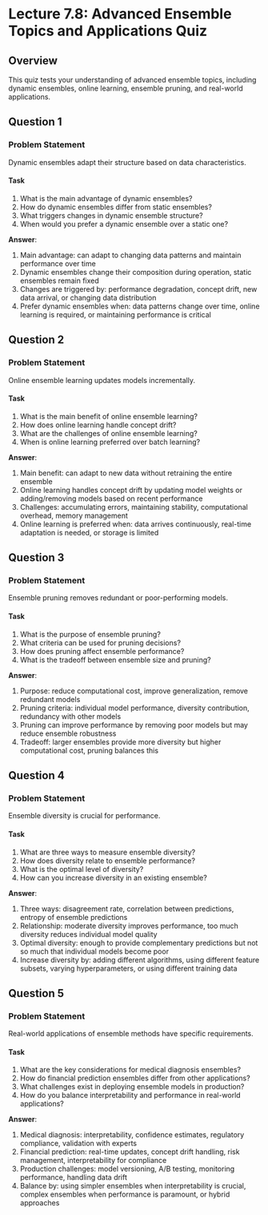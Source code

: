 # Lecture 7.8: Advanced Ensemble Topics and Applications Quiz

## Overview
This quiz tests your understanding of advanced ensemble topics, including dynamic ensembles, online learning, ensemble pruning, and real-world applications.

## Question 1

### Problem Statement
Dynamic ensembles adapt their structure based on data characteristics.

#### Task
1. What is the main advantage of dynamic ensembles?
2. How do dynamic ensembles differ from static ensembles?
3. What triggers changes in dynamic ensemble structure?
4. When would you prefer a dynamic ensemble over a static one?

**Answer**:
1. Main advantage: can adapt to changing data patterns and maintain performance over time
2. Dynamic ensembles change their composition during operation, static ensembles remain fixed
3. Changes are triggered by: performance degradation, concept drift, new data arrival, or changing data distribution
4. Prefer dynamic ensembles when: data patterns change over time, online learning is required, or maintaining performance is critical

## Question 2

### Problem Statement
Online ensemble learning updates models incrementally.

#### Task
1. What is the main benefit of online ensemble learning?
2. How does online learning handle concept drift?
3. What are the challenges of online ensemble learning?
4. When is online learning preferred over batch learning?

**Answer**:
1. Main benefit: can adapt to new data without retraining the entire ensemble
2. Online learning handles concept drift by updating model weights or adding/removing models based on recent performance
3. Challenges: accumulating errors, maintaining stability, computational overhead, memory management
4. Online learning is preferred when: data arrives continuously, real-time adaptation is needed, or storage is limited

## Question 3

### Problem Statement
Ensemble pruning removes redundant or poor-performing models.

#### Task
1. What is the purpose of ensemble pruning?
2. What criteria can be used for pruning decisions?
3. How does pruning affect ensemble performance?
4. What is the tradeoff between ensemble size and pruning?

**Answer**:
1. Purpose: reduce computational cost, improve generalization, remove redundant models
2. Pruning criteria: individual model performance, diversity contribution, redundancy with other models
3. Pruning can improve performance by removing poor models but may reduce ensemble robustness
4. Tradeoff: larger ensembles provide more diversity but higher computational cost, pruning balances this

## Question 4

### Problem Statement
Ensemble diversity is crucial for performance.

#### Task
1. What are three ways to measure ensemble diversity?
2. How does diversity relate to ensemble performance?
3. What is the optimal level of diversity?
4. How can you increase diversity in an existing ensemble?

**Answer**:
1. Three ways: disagreement rate, correlation between predictions, entropy of ensemble predictions
2. Relationship: moderate diversity improves performance, too much diversity reduces individual model quality
3. Optimal diversity: enough to provide complementary predictions but not so much that individual models become poor
4. Increase diversity by: adding different algorithms, using different feature subsets, varying hyperparameters, or using different training data

## Question 5

### Problem Statement
Real-world applications of ensemble methods have specific requirements.

#### Task
1. What are the key considerations for medical diagnosis ensembles?
2. How do financial prediction ensembles differ from other applications?
3. What challenges exist in deploying ensemble models in production?
4. How do you balance interpretability and performance in real-world applications?

**Answer**:
1. Medical diagnosis: interpretability, confidence estimates, regulatory compliance, validation with experts
2. Financial prediction: real-time updates, concept drift handling, risk management, interpretability for compliance
3. Production challenges: model versioning, A/B testing, monitoring performance, handling data drift
4. Balance by: using simpler ensembles when interpretability is crucial, complex ensembles when performance is paramount, or hybrid approaches
